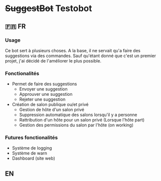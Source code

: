 # ~~SuggestBot~~ Testobot
## 🇫🇷 FR
### Usage
Ce bot sert à plusieurs choses. A la base, il ne servait qu'a faire des suggestions via des commandes. Sauf qu'étant donné que c'est un premier projet, j'ai décidé de l'améliorer le plus possible. 

### Fonctionalités
* Permet de faire des suggestions 
    * Envoyer une suggestion
    * Approuver une suggestion
    * Rejeter une suggestion
* Création de salon publique ou/et privé
    * Gestion de hôte d'un salon privé
    * Suppression automatique des salons lorsqu'il y a personne
    * Rattribution d'un hôte pour un salon privé (Lorsque l'hôte part)
    * Gestion des permissions du salon par l'hôte (on working)

### Futures fonctionalités
* Système de logging
* Système de warn
* Dashboard (site web)


## EN 
